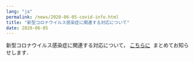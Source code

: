 ```yaml
---
lang: "ja"
permalink: /news/2020-06-05-covid-info.html
title: "新型コロナウイルス感染症に関連する対応について"
date: 2020-06-05
---
```

新型コロナウイルス感染症に関連する対応について，
<a href="https://www.tmu.ac.jp/news/topics/24000.html">こちらに</a>&nbsp;
まとめてお知らせします．
